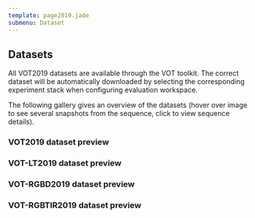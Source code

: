 ```yaml
---
template: page2019.jade
submenu: Dataset
---
```


## Datasets

All VOT2019 datasets are available through the VOT toolkit. The correct dataset will be automatically downloaded by selecting the corresponding experiment stack when configuring evaluation workspace.

The following gallery gives an overview of the datasets (hover over image to see several snapshots from the sequence, click to view sequence details).

### VOT2019 dataset preview

<div class="gallery" data-votdataset="http://data.votchallenge.net/vot2019/main/description.json" ></div>

### VOT-LT2019 dataset preview

<div class="gallery" data-votdataset="http://data.votchallenge.net/vot2019/longterm/description.json" ></div>

### VOT-RGBD2019 dataset preview

<div class="gallery" data-votdataset="http://data.votchallenge.net/vot2019/rgbd/description.json" ></div>

### VOT-RGBTIR2019 dataset preview

<div class="gallery" data-votdataset="http://data.votchallenge.net/vot2019/rgbtir/meta/description.json" ></div>




